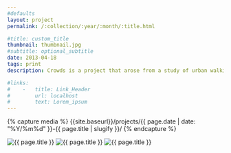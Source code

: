 ```yaml
---
#defaults
layout: project
permalink: /:collection/:year/:month/:title.html

#title: custom_title
thumbnail: thumbnail.jpg
#subtitle: optional_subtitle
date: 2013-04-18
tags: print
description: Crowds is a project that arose from a study of urban walking as an aesthetic practice, borrowing inspiration, text, and its title from a Baudelaire poem found in <em>Le Spleen de Paris</em>. It functions as a foldable map (of Santa Monica, CA), a typographic composition, and a series of abstract images that coalesce to subliminally address social and sensory awareness of constructed environments and movement within them.

#links:
#    -   title: Link_Header
#        url: localhost
#        text: Lorem_ipsum
---
```


<!-- set project media path -->
{% capture media %}
    {{site.baseurl}}/projects/{{ page.date | date: "%Y/%m%d" }}-{{ page.title | slugify }}/
{% endcapture %}
<!-- end -->

<!-- media -->
<img class="span8" src="{{ site.data.global_assets.placeholder | relative_url }}" data-src="{{media|strip}}crowds-1.jpg" alt="{{ page.title }}">
<img class="span8" src="{{ site.data.global_assets.placeholder | relative_url }}" data-src="{{media|strip}}crowds-2.jpg" alt="{{ page.title }}">
<img class="span8" src="{{ site.data.global_assets.placeholder | relative_url }}" data-src="{{media|strip}}crowds-3.jpg" alt="{{ page.title }}">
